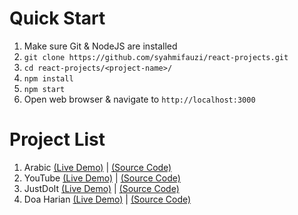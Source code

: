 # Quick Start

1. Make sure Git & NodeJS are installed
2. `git clone https://github.com/syahmifauzi/react-projects.git`
3. `cd react-projects/<project-name>/`
4. `npm install`
5. `npm start`
6. Open web browser & navigate to `http://localhost:3000`

# Project List

1. Arabic [(Live Demo)](https://arabic-sf.netlify.app/) | [(Source Code)](arabic/)
2. YouTube [(Live Demo)](https://youtube-sf.netlify.app/) | [(Source Code)](youtube/)
3. JustDoIt [(Live Demo)](https://todo-sf.netlify.app/) | [(Source Code)](todo/)
4. Doa Harian [(Live Demo)](https://doaharian.netlify.app/) | [(Source Code)](doaharian/)
